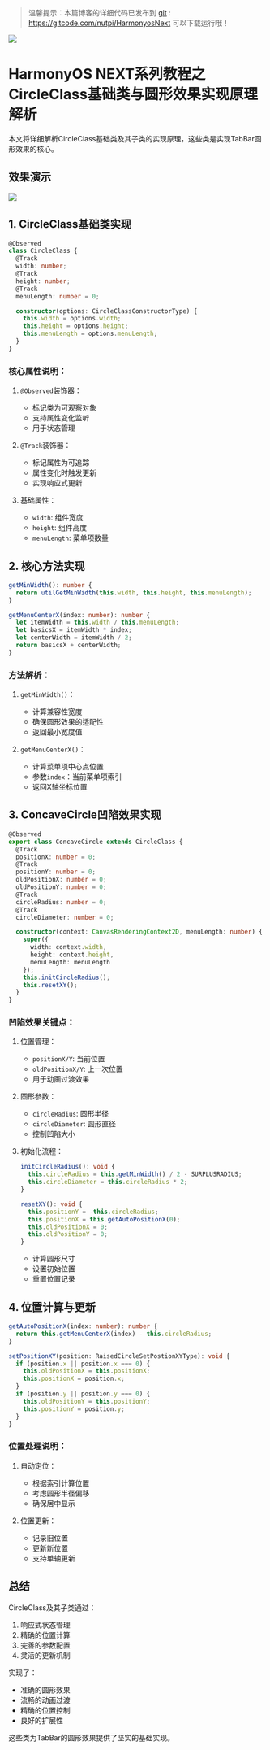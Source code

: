 > 温馨提示：本篇博客的详细代码已发布到 [git](https://gitcode.com/nutpi/HarmonyosNext) : https://gitcode.com/nutpi/HarmonyosNext 可以下载运行哦！

![](../images/img_ebd152fa.png)
# HarmonyOS NEXT系列教程之 CircleClass基础类与圆形效果实现原理解析

本文将详细解析CircleClass基础类及其子类的实现原理，这些类是实现TabBar圆形效果的核心。
## 效果演示

![](../images/img_e3a9fa89.png)
## 1. CircleClass基础类实现

```typescript
@Observed
class CircleClass {
  @Track
  width: number;
  @Track
  height: number;
  @Track
  menuLength: number = 0;

  constructor(options: CircleClassConstructorType) {
    this.width = options.width;
    this.height = options.height;
    this.menuLength = options.menuLength;
  }
}
```

### 核心属性说明：
1. `@Observed`装饰器：
   - 标记类为可观察对象
   - 支持属性变化监听
   - 用于状态管理

2. `@Track`装饰器：
   - 标记属性为可追踪
   - 属性变化时触发更新
   - 实现响应式更新

3. 基础属性：
   - `width`: 组件宽度
   - `height`: 组件高度
   - `menuLength`: 菜单项数量

## 2. 核心方法实现

```typescript
getMinWidth(): number {
  return utilGetMinWidth(this.width, this.height, this.menuLength);
}

getMenuCenterX(index: number): number {
  let itemWidth = this.width / this.menuLength;
  let basicsX = itemWidth * index;
  let centerWidth = itemWidth / 2;
  return basicsX + centerWidth;
}
```

### 方法解析：
1. `getMinWidth()`：
   - 计算兼容性宽度
   - 确保圆形效果的适配性
   - 返回最小宽度值

2. `getMenuCenterX()`：
   - 计算菜单项中心点位置
   - 参数`index`：当前菜单项索引
   - 返回X轴坐标位置

## 3. ConcaveCircle凹陷效果实现

```typescript
@Observed
export class ConcaveCircle extends CircleClass {
  @Track
  positionX: number = 0;
  @Track
  positionY: number = 0;
  oldPositionX: number = 0;
  oldPositionY: number = 0;
  @Track
  circleRadius: number = 0;
  @Track
  circleDiameter: number = 0;

  constructor(context: CanvasRenderingContext2D, menuLength: number) {
    super({
      width: context.width,
      height: context.height,
      menuLength: menuLength
    });
    this.initCircleRadius();
    this.resetXY();
  }
}
```

### 凹陷效果关键点：
1. 位置管理：
   - `positionX/Y`: 当前位置
   - `oldPositionX/Y`: 上一次位置
   - 用于动画过渡效果

2. 圆形参数：
   - `circleRadius`: 圆形半径
   - `circleDiameter`: 圆形直径
   - 控制凹陷大小

3. 初始化流程：
   ```typescript
   initCircleRadius(): void {
     this.circleRadius = this.getMinWidth() / 2 - SURPLUSRADIUS;
     this.circleDiameter = this.circleRadius * 2;
   }

   resetXY(): void {
     this.positionY = -this.circleRadius;
     this.positionX = this.getAutoPositionX(0);
     this.oldPositionX = 0;
     this.oldPositionY = 0;
   }
   ```
   - 计算圆形尺寸
   - 设置初始位置
   - 重置位置记录

## 4. 位置计算与更新

```typescript
getAutoPositionX(index: number): number {
  return this.getMenuCenterX(index) - this.circleRadius;
}

setPositionXY(position: RaisedCircleSetPostionXYType): void {
  if (position.x || position.x === 0) {
    this.oldPositionX = this.positionX;
    this.positionX = position.x;
  }
  if (position.y || position.y === 0) {
    this.oldPositionY = this.positionY;
    this.positionY = position.y;
  }
}
```

### 位置处理说明：
1. 自动定位：
   - 根据索引计算位置
   - 考虑圆形半径偏移
   - 确保居中显示

2. 位置更新：
   - 记录旧位置
   - 更新新位置
   - 支持单轴更新

## 总结

CircleClass及其子类通过：
1. 响应式状态管理
2. 精确的位置计算
3. 完善的参数配置
4. 灵活的更新机制

实现了：
- 准确的圆形效果
- 流畅的动画过渡
- 精确的位置控制
- 良好的扩展性

这些类为TabBar的圆形效果提供了坚实的基础实现。
